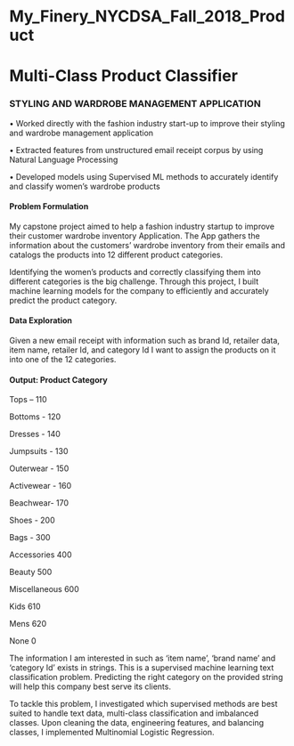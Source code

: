# My_Finery_NYCDSA_Fall_2018_Product
# Multi-Class Product Classifier

### STYLING AND WARDROBE MANAGEMENT APPLICATION
• Worked directly with the fashion industry start-up to improve their styling and wardrobe management application

• Extracted features from unstructured email receipt corpus by using Natural Language Processing

• Developed models using Supervised ML methods to accurately identify and classify women’s wardrobe products


#### Problem Formulation
My capstone project aimed to help a fashion industry startup to improve their customer wardrobe inventory Application. The App gathers the information about the customers’ wardrobe inventory from their emails and catalogs the products into 12 different product categories.

Identifying the women’s products and correctly classifying them into different categories is the big challenge. Through this project, I built machine learning models for the company to efficiently and accurately predict the product category. 

#### Data Exploration

Given a new email receipt with information such as brand Id, retailer data, item name, retailer Id, and category Id I want to assign the products on it into one of the 12 categories.

#### Output: Product Category

Tops – 110

Bottoms - 120

Dresses - 140

Jumpsuits - 130

Outerwear - 150

Activewear - 160

Beachwear- 170

Shoes - 200

Bags - 300

Accessories 400

Beauty 500

Miscellaneous 600

Kids 610

Mens 620

None 0

The information I am interested in such as ‘item name’, ‘brand name’ and ‘category Id’ exists in strings. This is a supervised machine learning text classification problem. Predicting the right category on the provided string will help this company best serve its clients.

To tackle this problem, I investigated which supervised methods are best suited to handle text data, multi-class classification and imbalanced classes.  Upon cleaning the data, engineering features, and balancing classes, I implemented Multinomial Logistic Regression.
